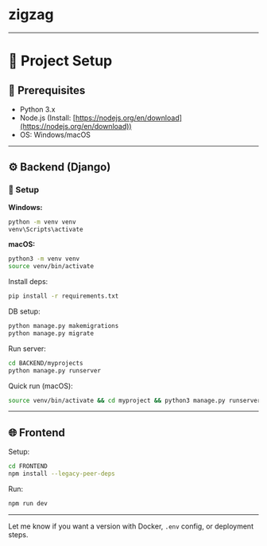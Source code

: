 # zigzag
---

# 🔧 Project Setup

## 🧱 Prerequisites

* Python 3.x
* Node.js (Install: [https://nodejs.org/en/download](https://nodejs.org/en/download))
* OS: Windows/macOS

---

## ⚙️ Backend (Django)

### 🐍 Setup

**Windows:**

```bash
python -m venv venv
venv\Scripts\activate
```

**macOS:**

```bash
python3 -m venv venv
source venv/bin/activate
```

Install deps:

```bash
pip install -r requirements.txt
```

DB setup:

```bash
python manage.py makemigrations
python manage.py migrate
```

Run server:

```bash
cd BACKEND/myprojects
python manage.py runserver
```

Quick run (macOS):

```bash
source venv/bin/activate && cd myproject && python3 manage.py runserver
```

---

## 🌐 Frontend

Setup:

```bash
cd FRONTEND
npm install --legacy-peer-deps
```

Run:

```bash
npm run dev
```

---

Let me know if you want a version with Docker, `.env` config, or deployment steps.
